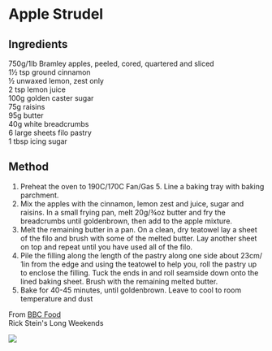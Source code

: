 # Apple Strudel 

## Ingredients
750g/1lb Bramley apples, peeled, cored, quartered and sliced  
1½ tsp ground cinnamon  
½ unwaxed lemon, zest only  
2 tsp lemon juice  
100g golden caster sugar  
75g raisins  
95g butter  
40g white breadcrumbs  
6 large sheets filo pastry  
1 tbsp icing sugar  

## Method
1. Preheat the oven to 190C/170C Fan/Gas 5. Line a baking tray with baking parchment.
2. Mix the apples with the cinnamon, lemon zest and juice, sugar and raisins. In a small frying pan, melt 20g/¾oz butter and fry the breadcrumbs until goldenbrown, then add to the apple mixture.
3. Melt the remaining butter in a pan. On a clean, dry teatowel lay a sheet of the filo and brush with some of the melted butter. Lay another sheet on top and repeat until you have used all of the filo.
4. Pile the filling along the length of the pastry along one side about 23cm/
1in from the edge and using the teatowel to help you, roll the pastry up to enclose the filling. Tuck the ends in and roll seamside down onto the lined baking sheet. Brush with the remaining melted butter.
5. Bake for 40-45 minutes, until goldenbrown.
Leave to cool to room temperature and dust

From [BBC Food](https://www.bbc.co.uk/food/recipes/apple_strudel_24124)  
Rick Stein's Long Weekends 

![](https://ichef.bbci.co.uk/food/ic/food_16x9_1600/recipes/apple_strudel_24124_16x9.jpg)

